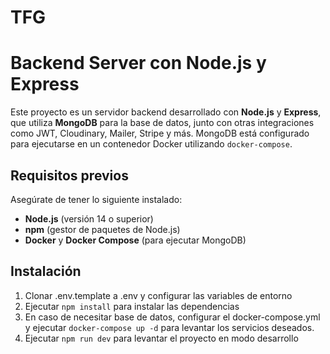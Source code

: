 # TFG


# Backend Server con Node.js y Express

Este proyecto es un servidor backend desarrollado con **Node.js** y **Express**, que utiliza **MongoDB** para la base de datos, junto con otras integraciones como JWT, Cloudinary, Mailer, Stripe y más. MongoDB está configurado para ejecutarse en un contenedor Docker utilizando `docker-compose`.

## Requisitos previos

Asegúrate de tener lo siguiente instalado:

- **Node.js** (versión 14 o superior)
- **npm** (gestor de paquetes de Node.js)
- **Docker** y **Docker Compose** (para ejecutar MongoDB)

## Instalación
1. Clonar .env.template a .env y configurar las variables de entorno
2. Ejecutar `npm install` para instalar las dependencias
3. En caso de necesitar base de datos, configurar el docker-compose.yml y ejecutar `docker-compose up -d` para levantar los servicios deseados.
4. Ejecutar `npm run dev` para levantar el proyecto en modo desarrollo